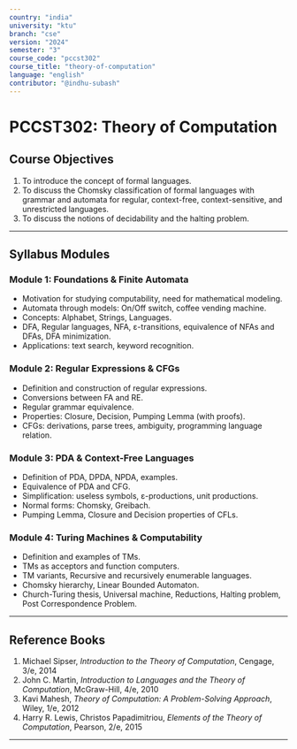 ```yaml
---
country: "india"
university: "ktu"
branch: "cse"
version: "2024"
semester: "3"
course_code: "pccst302"
course_title: "theory-of-computation"
language: "english"
contributor: "@indhu-subash"
---
```


# PCCST302: Theory of Computation


## Course Objectives

1. To introduce the concept of formal languages.  
2. To discuss the Chomsky classification of formal languages with grammar and automata for regular, context-free, context-sensitive, and unrestricted languages.  
3. To discuss the notions of decidability and the halting problem.  

---

## Syllabus Modules

### Module 1: Foundations & Finite Automata 
- Motivation for studying computability, need for mathematical modeling.  
- Automata through models: On/Off switch, coffee vending machine.  
- Concepts: Alphabet, Strings, Languages.  
- DFA, Regular languages, NFA, ε-transitions, equivalence of NFAs and DFAs, DFA minimization.  
- Applications: text search, keyword recognition.

### Module 2: Regular Expressions & CFGs 
- Definition and construction of regular expressions.  
- Conversions between FA and RE.  
- Regular grammar equivalence.  
- Properties: Closure, Decision, Pumping Lemma (with proofs).  
- CFGs: derivations, parse trees, ambiguity, programming language relation.

### Module 3: PDA & Context-Free Languages 
- Definition of PDA, DPDA, NPDA, examples.  
- Equivalence of PDA and CFG.  
- Simplification: useless symbols, ε-productions, unit productions.  
- Normal forms: Chomsky, Greibach.  
- Pumping Lemma, Closure and Decision properties of CFLs.

### Module 4: Turing Machines & Computability 
- Definition and examples of TMs.  
- TMs as acceptors and function computers.  
- TM variants, Recursive and recursively enumerable languages.  
- Chomsky hierarchy, Linear Bounded Automaton.  
- Church-Turing thesis, Universal machine, Reductions, Halting problem, Post Correspondence Problem.

---

## Reference Books

1. Michael Sipser, *Introduction to the Theory of Computation*, Cengage, 3/e, 2014  
2. John C. Martin, *Introduction to Languages and the Theory of Computation*, McGraw-Hill, 4/e, 2010  
3. Kavi Mahesh, *Theory of Computation: A Problem-Solving Approach*, Wiley, 1/e, 2012  
4. Harry R. Lewis, Christos Papadimitriou, *Elements of the Theory of Computation*, Pearson, 2/e, 2015  

---
